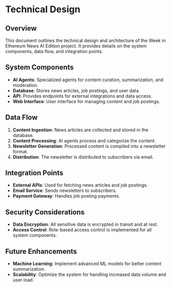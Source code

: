 # Technical Design

## Overview

This document outlines the technical design and architecture of the Week in Ethereum News AI Edition project. It provides details on the system components, data flow, and integration points.

## System Components

- **AI Agents**: Specialized agents for content curation, summarization, and moderation.
- **Database**: Stores news articles, job postings, and user data.
- **API**: Provides endpoints for external integrations and data access.
- **Web Interface**: User interface for managing content and job postings.

## Data Flow

1. **Content Ingestion**: News articles are collected and stored in the database.
2. **Content Processing**: AI agents process and categorize the content.
3. **Newsletter Generation**: Processed content is compiled into a newsletter format.
4. **Distribution**: The newsletter is distributed to subscribers via email.

## Integration Points

- **External APIs**: Used for fetching news articles and job postings.
- **Email Service**: Sends newsletters to subscribers.
- **Payment Gateway**: Handles job posting payments.

## Security Considerations

- **Data Encryption**: All sensitive data is encrypted in transit and at rest.
- **Access Control**: Role-based access control is implemented for all system components.

## Future Enhancements

- **Machine Learning**: Implement advanced ML models for better content summarization.
- **Scalability**: Optimize the system for handling increased data volume and user load.
